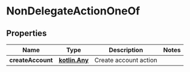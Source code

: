 
# NonDelegateActionOneOf

## Properties
| Name | Type | Description | Notes |
| ------------ | ------------- | ------------- | ------------- |
| **createAccount** | [**kotlin.Any**](.md) | Create account action |  |



